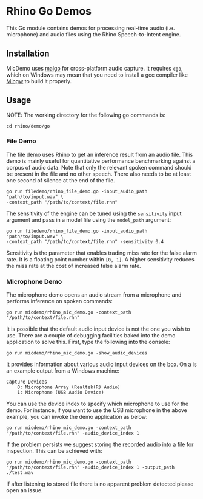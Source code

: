 # Rhino Go Demos

This Go module contains demos for processing real-time audio (i.e. microphone) and audio files using the Rhino Speech-to-Intent engine.

## Installation

MicDemo uses [malgo](https://github.com/gen2brain/malgo) for cross-platform audio capture. It requires `cgo`, which on Windows may mean that you need to install a gcc compiler like [Mingw](http://mingw-w64.org/doku.php) to build it properly. 

## Usage

NOTE: The working directory for the following go commands is:

```console
cd rhino/demo/go
```

### File Demo

The file demo uses Rhino to get an inference result from an audio file. This demo is mainly useful for quantitative performance 
benchmarking against a corpus of audio data. Note that only the relevant spoken command should be present in the file 
and no other speech. There also needs to be at least one second of silence at the end of the file.

```console
go run filedemo/rhino_file_demo.go -input_audio_path "path/to/input.wav" \
-context_path "/path/to/context/file.rhn"
```

The sensitivity of the engine can be tuned using the `sensitivity` input argument and pass in a model file using the `model_path` argument:

```console
go run filedemo/rhino_file_demo.go -input_audio_path "path/to/input.wav" \
-context_path "/path/to/context/file.rhn" -sensitivity 0.4
```

Sensitivity is the parameter that enables trading miss rate for the false alarm rate. It is a floating point number within `[0, 1]`. A higher sensitivity reduces the miss rate at the cost of increased false alarm rate.

### Microphone Demo

The microphone demo opens an audio stream from a microphone and performs inference on spoken commands:

```console
go run micdemo/rhino_mic_demo.go -context_path "/path/to/context/file.rhn"
```

It is possible that the default audio input device is not the one you wish to use. There are a couple
of debugging facilities baked into the demo application to solve this. First, type the following into the console:
```console
go run micdemo/rhino_mic_demo.go -show_audio_devices
```

It provides information about various audio input devices on the box. On a is an example output from a Windows machine:

```console
Capture Devices
    0: Microphone Array (Realtek(R) Audio)
    1: Microphone (USB Audio Device)
``` 

You can use the device index to specify which microphone to use for the demo. For instance, if you want to use the USB microphone in the above example, you can invoke the demo application as below:

```console
go run micdemo/rhino_mic_demo.go -context_path "/path/to/context/file.rhn" -audio_device_index 1
```

If the problem persists we suggest storing the recorded audio into a file for inspection. This can be achieved with:

```console
go run micdemo/rhino_mic_demo.go -context_path "/path/to/context/file.rhn" -audio_device_index 1 -output_path ./test.wav
```

If after listening to stored file there is no apparent problem detected please open an issue.
